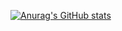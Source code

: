 [![Anurag's GitHub stats](https://github-readme-stats.vercel.app/api?username=ebrancati)](https://github.com/anuraghazra/github-readme-stats)

